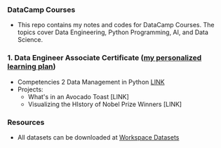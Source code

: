 ### DataCamp Courses
- This repo contains my notes and codes for DataCamp Courses. The topics cover Data Engineering, Python Programming, AI, and Data Science.

### 1. Data Engineer Associate Certificate ([my personalized learning plan](https://app.datacamp.com/learn/fast-tracks/data-engineer-associate/plan))
- Competencies 2 Data Management in Python [LINK](https://github.com/naid3n/DataCamp_Courses/blob/23e9f7e70513d5253fdef59b96b2a123090ad4d3/DataCamp_Data_Engineering/DataCamp_DE_Associate_Certificate_Prep/Competency_2_Data_Management_in_Python.ipynb)
- Projects:
    - What's in an Avocado Toast [LINK]
    - Visualizing the HIstory of Nobel Prize Winners [LINK]

### Resources
- All datasets can be downloaded at [Workspace Datasets](https://www.datacamp.com/workspace/datasets)
